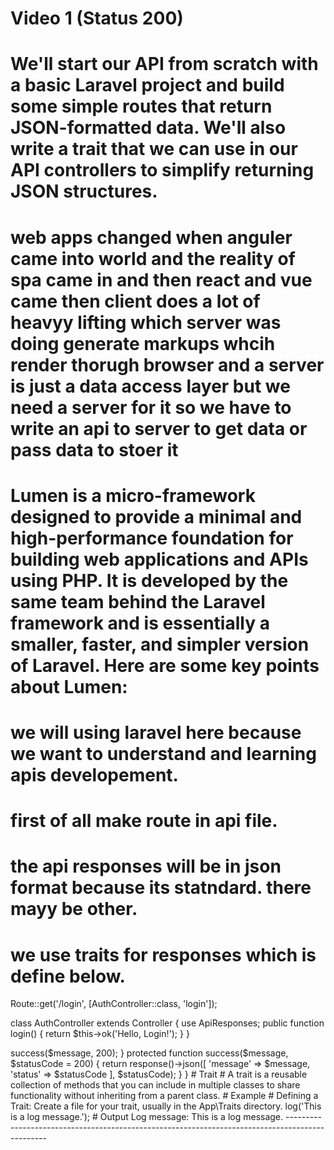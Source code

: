 # Video 1 (Status 200)

# We'll start our API from scratch with a basic Laravel project and build some simple routes that return JSON-formatted data. We'll also write a trait that we can use in our API controllers to simplify returning JSON structures.

# web apps changed when anguler came into world and the reality of spa came in and then react and vue came then client does a lot of heavyy lifting which server was doing generate markups whcih render thorugh browser and a server is just a data access layer but we need a server for it so we have to write an api to server to get data or pass data to stoer it

# Lumen is a micro-framework designed to provide a minimal and high-performance foundation for building web applications and APIs using PHP. It is developed by the same team behind the Laravel framework and is essentially a smaller, faster, and simpler version of Laravel. Here are some key points about Lumen:

# we will using laravel here because we want to understand and learning apis developement.

# first of all make route in api file.
# the api responses will be in json format because its statndard. there mayy be other.
# we use traits for responses which is define below.


Route::get('/login', [AuthController::class, 'login']);

class AuthController extends Controller
{
    use ApiResponses;
    public function login() {
        return $this->ok('Hello, Login!');
    }
}

<?php

namespace App\Traits;

trait ApiResponses {
    protected function ok($message) {
        return $this->success($message, 200);
    }

    protected function success($message, $statusCode = 200) {
        return response()->json([
            'message' => $message,
            'status' => $statusCode
        ], $statusCode);
    }
}

# Trait
# A trait is a reusable collection of methods that you can include in multiple classes to share functionality without inheriting from a parent class.

# Example
# Defining a Trait: Create a file for your trait, usually in the App\Traits directory.

<?php

namespace App\Traits;

trait Loggable
{
    public function log($message)
    {
        echo "Log message: $message";
    }
}

# Using a Trait in a Class: Include the trait in any class that needs the log method.

<?php

namespace App\Models;

use App\Traits\Loggable;

class User
{
    use Loggable;

    // Other methods and properties of the User class
}

# Accessing Trait Methods: Use the log method in an instance of the User class.

$user = new User();
$user->log('This is a log message.');

# Output

Log message: This is a log message.

------------------------------------------------------------------------------------------------
